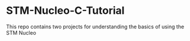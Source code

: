 # STM-Nucleo-C-Tutorial
This repo contains two projects for understanding the basics of using the STM Nucleo

